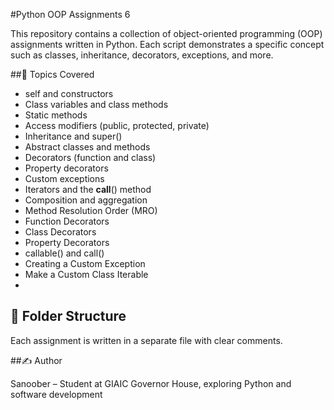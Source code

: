 #Python OOP Assignments 6

This repository contains a collection of object-oriented programming (OOP) assignments written in Python. Each script demonstrates a specific concept such as classes, inheritance, decorators, exceptions, and more.

##🧠 Topics Covered

- self and constructors
- Class variables and class methods
- Static methods
- Access modifiers (public, protected, private)
- Inheritance and super()
- Abstract classes and methods
- Decorators (function and class)
- Property decorators
- Custom exceptions
- Iterators and the __call__() method
- Composition and aggregation
- Method Resolution Order (MRO)
- Function Decorators
- Class Decorators
- Property Decorators
- callable() and call()
- Creating a Custom Exception
- Make a Custom Class Iterable
- 
 ## 📁 Folder Structure
 
Each assignment is written in a separate file with clear comments.

##✍️ Author

Sanoober – Student at GIAIC Governor House, exploring Python and software development

